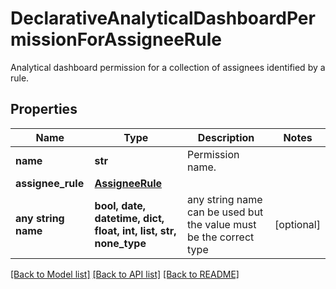 # DeclarativeAnalyticalDashboardPermissionForAssigneeRule

Analytical dashboard permission for a collection of assignees identified by a rule.

## Properties
Name | Type | Description | Notes
------------ | ------------- | ------------- | -------------
**name** | **str** | Permission name. | 
**assignee_rule** | [**AssigneeRule**](AssigneeRule.md) |  | 
**any string name** | **bool, date, datetime, dict, float, int, list, str, none_type** | any string name can be used but the value must be the correct type | [optional]

[[Back to Model list]](../README.md#documentation-for-models) [[Back to API list]](../README.md#documentation-for-api-endpoints) [[Back to README]](../README.md)


